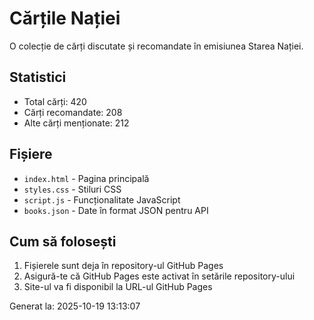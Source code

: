 # Cărțile Nației

O colecție de cărți discutate și recomandate în emisiunea Starea Nației.

## Statistici
- Total cărți: 420
- Cărți recomandate: 208
- Alte cărți menționate: 212

## Fișiere
- `index.html` - Pagina principală
- `styles.css` - Stiluri CSS
- `script.js` - Funcționalitate JavaScript
- `books.json` - Date în format JSON pentru API

## Cum să folosești
1. Fișierele sunt deja în repository-ul GitHub Pages
2. Asigură-te că GitHub Pages este activat în setările repository-ului
3. Site-ul va fi disponibil la URL-ul GitHub Pages

Generat la: 2025-10-19 13:13:07
